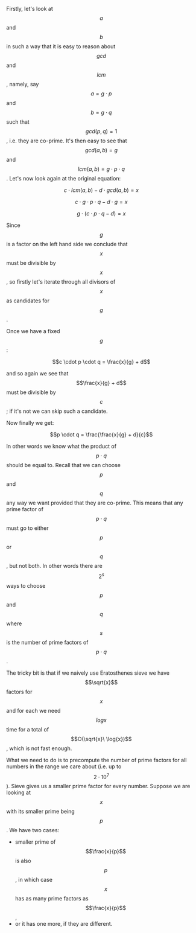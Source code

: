Firstly, let's look at $$a$$ and $$b$$ in such a way that it is easy to reason about $$gcd$$ and $$lcm$$, namely, say $$a = g \cdot p$$ and $$b = g \cdot q$$ such that $$gcd(p, q) = 1$$, i.e. they are co-prime.  It's then easy to see that $$gcd(a, b) = g$$ and $$lcm(a, b) = g \cdot p \cdot q$$.  Let's now look again at the original equation:

$$c \cdot lcm(a, b) - d \cdot gcd(a, b) = x$$

$$c \cdot g \cdot p \cdot q - d \cdot g = x$$

$$g \cdot (c \cdot p \cdot q - d) = x$$

Since $$g$$ is a factor on the left hand side we conclude that $$x$$ must be divisible by $$x$$, so firstly let's iterate through all divisors of $$x$$ as candidates for $$g$$.

Once we have a fixed $$g$$:

$$c \cdot p \cdot q = \frac{x}{g} + d$$

and so again we see that $$\frac{x}{g} + d$$ must be divisible by $$c$$; if it's not we can skip such a candidate.

Now finally we get:

$$p \cdot q = \frac{\frac{x}{g} + d}{c}$$

In other words we know what the product of $$p \cdot q$$ should be equal to.  Recall that we can choose $$p$$ and $$q$$ any way we want provided that they are co-prime.  This means that any prime factor of $$p \cdot q$$ must go to either $$p$$ or $$q$$, but not both.  In other words there are $$2^s$$ ways to choose $$p$$ and $$q$$ where $$s$$ is the number of prime factors of $$p \cdot q$$.

The tricky bit is that if we naively use Eratosthenes sieve we have $$\sqrt{x}$$ factors for $$x$$ and for each we need $$log x$$ time for a total of $$O(\sqrt{x}\ \log{x})$$, which is not fast enough.

What we need to do is to precompute the number of prime factors for all numbers in the range we care about (i.e. up to $$2 \cdot 10^7$$).  Sieve gives us a smaller prime factor for every number.  Suppose we are looking at $$x$$ with its smaller prime being $$p$$.  We have two cases:

- smaller prime of $$\frac{x}{p}$$ is also $$p$$, in which case $$x$$ has as many prime factors as $$\frac{x}{p}$$,
- or it has one more, if they are different.
